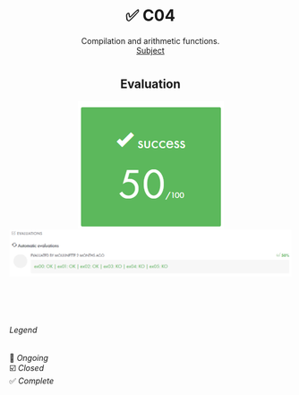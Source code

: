 # <h1 align="center"> :white_check_mark: C04</h1>
<p align="center">
Compilation and arithmetic functions.<br>
<a href="../Resources/Subjects/en.subject_C04.pdf">Subject</a>
</p>

# <h2 align="center"> Evaluation </h1>
<p align="center">
<a><img src="../Resources/Evals/grade_C04.png" alt="evaluation2" class="centerImage"/></a><br />
<a><img src="../Resources/Evals/grades_C04.png" alt="evaluation" width=1000 class="centerImage"/></a><br />
</p>

<br>
<br>
<br>

###### Legend
:black_square_button: _Ongoing_<br />
:ballot_box_with_check: _Closed_<br />
:white_check_mark: _Complete_<br />
